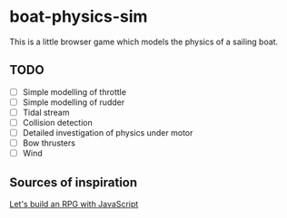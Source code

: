 # boat-physics-sim

This is a little browser game which models the physics of a sailing boat.

## TODO

- [ ] Simple modelling of throttle
- [ ] Simple modelling of rudder
- [ ] Tidal stream
- [ ] Collision detection
- [ ] Detailed investigation of physics under motor
- [ ] Bow thrusters
- [ ] Wind

## Sources of inspiration

[Let's build an RPG with JavaScript](https://www.youtube.com/watch?v=fyi4vfbKEeo)
